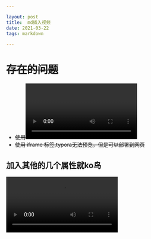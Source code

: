 ```yaml
---

layout: post 
title:  md插入视频
date: 2021-03-22 
tags: markdown

---
```



# ~~存在的问题~~

- ~~使用<video >标签,typora中可以预览，但是部署到网页，只能显示图片，无法播放视频~~
- ~~使用 iframe 标签,typora无法预览，但是可以部署到网页~~
## 加入其他的几个属性就ko鸟
<video src="../blogimg/2021-03/d.mp4" autoplay="autoplay" controls="controls" preload="auto" />   